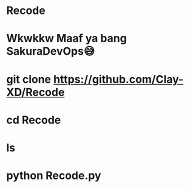 # Recode
# Wkwkkw Maaf ya bang SakuraDevOps😅
# git clone https://github.com/Clay-XD/Recode
# cd Recode
# ls
# python Recode.py
